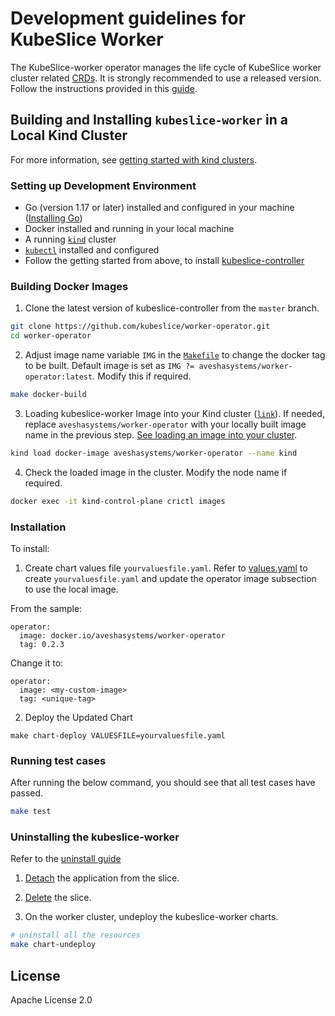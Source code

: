# Development guidelines for KubeSlice Worker

The KubeSlice-worker operator manages the life cycle of KubeSlice worker cluster related [CRDs](https://kubernetes.io/docs/tasks/extend-kubernetes/custom-resources/custom-resource-definitions/).
It is strongly recommended to use a released version. Follow the instructions provided in this [guide](https://docs.avesha.io/opensource/registering-the-worker-cluster#Bookmark162).

## Building and Installing `kubeslice-worker` in a Local Kind Cluster
For more information, see [getting started with kind clusters](https://docs.avesha.io/opensource/getting-started-with-kind-clusters).

### Setting up Development Environment

* Go (version 1.17 or later) installed and configured in your machine ([Installing Go](https://go.dev/dl/))
* Docker installed and running in your local machine
* A running [`kind`](https://kind.sigs.k8s.io/)  cluster
* [`kubectl`](https://kubernetes.io/docs/tasks/tools/) installed and configured
* Follow the getting started from above, to install [kubeslice-controller](https://github.com/kubeslice/kubeslice-controller) 



### Building Docker Images

1. Clone the latest version of kubeslice-controller from  the `master` branch.

```bash
git clone https://github.com/kubeslice/worker-operator.git
cd worker-operator
```

2. Adjust image name variable `IMG` in the [`Makefile`](Makefile) to change the docker tag to be built.
   Default image is set as `IMG ?= aveshasystems/worker-operator:latest`. Modify this if required.

```bash
make docker-build
```

3. Loading kubeslice-worker Image into your Kind cluster ([`link`](https://kind.sigs.k8s.io/docs/user/quick-start/#loading-an-image-into-your-cluster)).
   If needed, replace `aveshasystems/worker-operator` with your locally built image name in the previous step.
   [See loading an image into your cluster](https://kind.sigs.k8s.io/docs/user/quick-start/#loading-an-image-into-your-cluster).
```bash
kind load docker-image aveshasystems/worker-operator --name kind
```

4. Check the loaded image in the cluster. Modify the node name if required.
```bash
docker exec -it kind-control-plane crictl images
```
### Installation
To install:

1. Create chart values file `yourvaluesfile.yaml`.
Refer to [values.yaml](https://github.com/kubeslice/charts/blob/master/charts/kubeslice-worker/values.yaml) to create `yourvaluesfile.yaml` and update the operator image subsection to use the local image.

From the sample: 

```console
operator:
  image: docker.io/aveshasystems/worker-operator
  tag: 0.2.3
```

Change it to: 

```console
operator:
  image: <my-custom-image> 
  tag: <unique-tag>
````

2. Deploy the Updated Chart

```console
make chart-deploy VALUESFILE=yourvaluesfile.yaml
```


### Running test cases

After running the below command, you should see that all test cases have passed.

```bash
make test
```

### Uninstalling the kubeslice-worker

Refer to the [uninstall guide](https://docs.avesha.io/opensource/uninstalling-kubeslice)

1. [Detach](https://docs.avesha.io/opensource/detaching-the-applications) the application from the slice.

2. [Delete](https://docs.avesha.io/opensource/deleting-the-slice) the slice.

3. On the worker cluster, undeploy the kubeslice-worker charts.

```bash
# uninstall all the resources
make chart-undeploy
```

## License

Apache License 2.0
